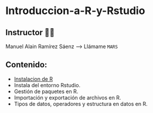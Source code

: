 # Introduccion-a-R-y-Rstudio

## Instructor 👨‍🏫  
Manuel Alain Ramírez Sáenz --> Llámame `MARS`

## Contenido:

* [Instalacion de R](https://github.com/bioinfoperu/Introduccion-a-R-y-Rstudio/tree/main/Lecture/Instalacion%20de%20R/README.md)
* Instala del entorno Rstudio.
* Gestión de paquetes en R.
* Importación y exportación de archivos en R.
* Tipos de datos, operadores y estructura en datos en R.
